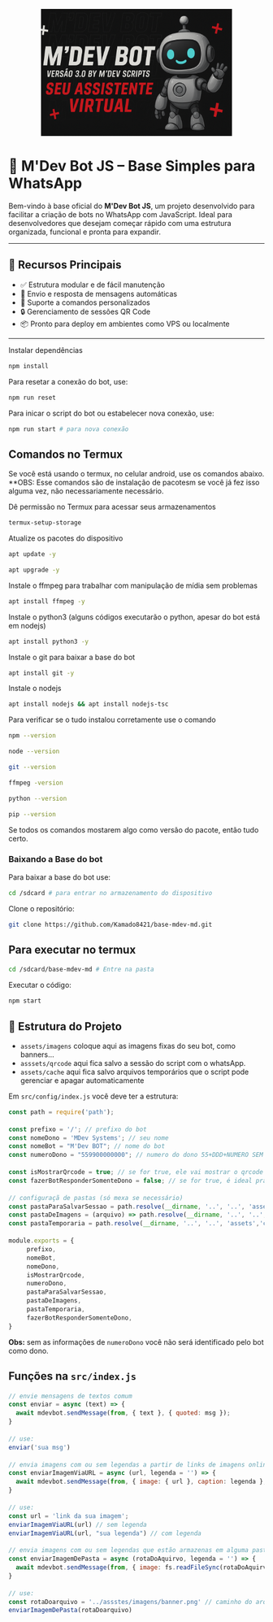 <p align="center">
  <img src="assets/images/banner.png" height=250 alt="M'Dev Bot Banner" />
</p>

# 🤖 M'Dev Bot JS – Base Simples para WhatsApp

Bem-vindo à base oficial do **M'Dev Bot JS**, um projeto desenvolvido para facilitar a criação de bots no WhatsApp com JavaScript.
Ideal para desenvolvedores que desejam começar rápido com uma estrutura organizada, funcional e pronta para expandir.

---

## 🚀 Recursos Principais

- ✅ Estrutura modular e de fácil manutenção
- 💬 Envio e resposta de mensagens automáticas
- 📂 Suporte a comandos personalizados
- 🔒 Gerenciamento de sessões QR Code
- 📦 Pronto para deploy em ambientes como VPS ou localmente

---

Instalar dependências
````bash
npm install
````

Para resetar a conexão do bot, use:

```bash
npm run reset
```

Para inicar o script do bot ou estabelecer nova conexão, use:
```bash
npm run start # para nova conexão
```

## Comandos no Termux
Se você está usando o termux, no celular android, use os comandos abaixo.
**OBS: Esse comandos são de instalação de pacotesm se você já fez isso alguma vez, não necessariamente necessário.

Dê permissão no Termux para acessar seus armazenamentos
```bash
termux-setup-storage
```
Atualize os pacotes do dispositivo
```bash
apt update -y
```
```bash
apt upgrade -y
```
Instale o ffmpeg para trabalhar com manipulação de mídia sem problemas
```bash
apt install ffmpeg -y
```
Instale o python3 (alguns códigos executarão o python, apesar do bot está em nodejs)
```bash
apt install python3 -y
```
Instale o git para baixar a base do bot
```bash
apt install git -y
```
Instale o nodejs
```bash
apt install nodejs && apt install nodejs-tsc
```

Para verificar se o tudo instalou corretamente use o comando
```bash
npm --version
```
```bash
node --version
```
```bash
git --version
```
```bash
ffmpeg -version
```
```bash
python --version
```
```bash
pip --version
```
Se todos os comandos mostarem algo como versão do pacote, então tudo certo.
### Baixando a Base do bot
Para baixar a base do bot use:
```bash
cd /sdcard # para entrar no armazenamento do dispositivo
```
Clone o repositório:
```bash
git clone https://github.com/Kamado8421/base-mdev-md.git
```

## Para executar no termux 
```bash
cd /sdcard/base-mdev-md # Entre na pasta
```
Executar o código:
```bash
npm start
```

## 📁 Estrutura do Projeto

- `assets/imagens` coloque aqui as imagens fixas do seu bot, como banners...
- `asssets/qrcode` aqui fica salvo a sessão do script com o whatsApp.
- `assets/cache` aqui fica salvo arquivos temporários que o script pode gerenciar e apagar automaticamente

Em `src/config/index.js` você deve ter a estrutura:

```javascript
const path = require('path');

const prefixo = '/'; // prefixo do bot
const nomeDono = 'MDev Systems'; // seu nome
const nomeBot = "M'Dev BOT"; // nome do bot
const numeroDono = "559900000000"; // numero do dono 55+DDD+NUMERO SEM O 9

const isMostrarQrcode = true; // se for true, ele vai mostrar o qrcode para conexão
const fazerBotResponderSomenteDono = false; // se for true, é ideal pra quando o bot tá em testes, só vai tesponder mensagens do dono.

// configuraçã de pastas (só mexa se necessário)
const pastaParaSalvarSessao = path.resolve(__dirname, '..', '..', 'assets', 'qrcode');
const pastaDeImagens = (arquivo) => path.resolve(__dirname, '..', '..', 'assets', 'images', `${arquivo}`);
const pastaTemporaria = path.resolve(__dirname, '..', '..', 'assets','cache');

module.exports = {
     prefixo,
     nomeBot,
     nomeDono,
     isMostrarQrcode,
     numeroDono,
     pastaParaSalvarSessao,
     pastaDeImagens,
     pastaTemporaria,
     fazerBotResponderSomenteDono,
}
```

**Obs:** sem as informações de `numeroDono` você não será identificado pelo bot como dono.

## Funções na `src/index.js`

```javascript
// envie mensagens de textos comum
const enviar = async (text) => {
  await mdevbot.sendMessage(from, { text }, { quoted: msg });
}

// use:
enviar('sua msg')

// envia imagens com ou sem legendas a partir de links de imagens online
const enviarImagemViaURL = async (url, legenda = '') => {
  await mdevbot.sendMessage(from, { image: { url }, caption: legenda }, { quoted: msg });
}

// use:
const url = 'link da sua imagem';
enviarImagemViaURL(url) // sem legenda
enviarImagemViaURL(url, "sua legenda") // com legenda

// envia imagens com ou sem legendas que estão armazenas em alguma pasta (images, cache ou outras)
const enviarImagemDePasta = async (rotaDoAquirvo, legenda = '') => {
  await mdevbot.sendMessage(from, { image: fs.readFileSync(rotaDoAquirvo), caption: legenda }, { quoted: msg });
}

// use: 
const rotaDoarquivo = '../assstes/imagens/banner.png' // caminho do arquivo
enviarImagemDePasta(rotaDoarquivo)
```
